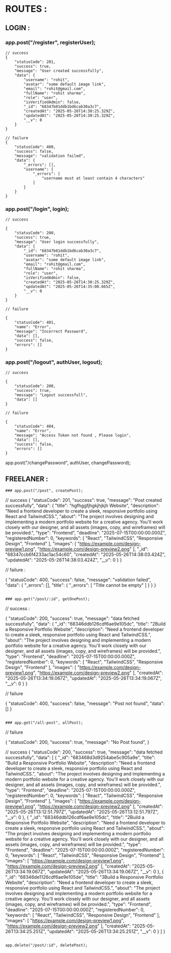 
# ROUTES : 

## LOGIN : 

### app.post("/register", registerUser);

```
// success
{
    "statusCode": 201,
    "success": true,
    "message": "User created successfully",
    "data": {
        "username": "rohit",
        "avatar": "some default image link",
        "email": "rohit@gmail.com",
        "fullName": "rohit sharma",
        "role": "user",
        "isVerifiedAdmin": false,
        "_id": "68347b01ddb1bd6cab30a3c7",
        "createdAt": "2025-05-26T14:30:25.329Z",
        "updatedAt": "2025-05-26T14:30:25.329Z",
        "__v": 0
    }
}

// failure
{
    "statusCode": 400,
    "success": false,
    "message": "validation failed",
    "data": {
        "_errors": [],
        "username": {
            "_errors": [
                "username must at least contain 4 characters"
            ]
        }
    }
}
```

### app.post("/login", login);

```
// success 

{
    "statusCode": 200,
    "success": true,
    "message": "User login successfully",
    "data": {
        "_id": "68347b01ddb1bd6cab30a3c7",
        "username": "rohit",
        "avatar": "some default image link",
        "email": "rohit@gmail.com",
        "fullName": "rohit sharma",
        "role": "user",
        "isVerifiedAdmin": false,
        "createdAt": "2025-05-26T14:30:25.329Z",
        "updatedAt": "2025-05-26T14:35:00.665Z",
        "__v": 0
    }
}

// failure 

{
    "statusCode": 401,
    "name": "Error",
    "message": "Incorrect Password",
    "data": [],
    "success": false,
    "errors": []
}
```


### app.post("/logout", authUser, logout);

```
// success 

{
    "statusCode": 200,
    "success": true,
    "message": "Logout successfull",
    "data": []
}

// failure

{
    "statusCode": 404,
    "name": "Error",
    "message": "Access Token not found , Please login",
    "data": [],
    "success": false,
    "errors": []
}

```

app.post("/changePassword", authUser, changePassword);




## FREELANER : 

```
### app.post("/post", createPost);

```
// success
{
    "statusCode": 201,
    "success": true,
    "message": "Post created successfully",
    "data": {
        "title": "hgfhggfjhgkjhjkjh Website",
        "description": "Need a frontend developer to create a sleek, responsive portfolio using React and TailwindCSS.",
        "about": "The project involves designing and implementing a modern portfolio website for a creative agency. You'll work closely with our designer, and all assets (images, copy, and wireframes) will be provided.",
        "type": "Frontend",
        "deadline": "2025-07-15T00:00:00.000Z",
        "registeredNumber": 0,
        "keywords": [
            "React",
            "TailwindCSS",
            "Responsive Design",
            "Frontend"
        ],
        "images": [
            "https://example.com/design-preview1.png",
            "https://example.com/design-preview2.png"
        ],
        "_id": "68347ccb6f4233ac1ac54c60",
        "createdAt": "2025-05-26T14:38:03.424Z",
        "updatedAt": "2025-05-26T14:38:03.424Z",
        "__v": 0
    }
}

// failure : 

{
    "statusCode": 400,
    "success": false,
    "message": "validation failed",
    "data": {
        "_errors": [],
        "title": {
            "_errors": [
                "Title cannot be empty"
            ]
        }
    }
}

```

### app.get("/post/:id", getOnePost);

```
// success : 

{
    "statusCode": 200,
    "success": true,
    "message": "data fetched successfully",
    "data": {
        "_id": "68346ddb126cdf6ae9e105dc",
        "title": "2Build a Responsive Portfolio Website",
        "description": "Need a frontend developer to create a sleek, responsive portfolio using React and TailwindCSS.",
        "about": "The project involves designing and implementing a modern portfolio website for a creative agency. You'll work closely with our designer, and all assets (images, copy, and wireframes) will be provided.",
        "type": "Frontend",
        "deadline": "2025-07-15T00:00:00.000Z",
        "registeredNumber": 0,
        "keywords": [
            "React",
            "TailwindCSS",
            "Responsive Design",
            "Frontend"
        ],
        "images": [
            "https://example.com/design-preview1.png",
            "https://example.com/design-preview2.png"
        ],
        "createdAt": "2025-05-26T13:34:19.067Z",
        "updatedAt": "2025-05-26T13:34:19.067Z",
        "__v": 0
    }
}

// failure 

{
    "statusCode": 400,
    "success": false,
    "message": "Post not found",
    "data": []
}

```

### app.get("/all-post", allPost);

```
// failure 

{
    "statusCode": 200,
    "success": true,
    "message": "No Post found",
}

// success 
{
    "statusCode": 200,
    "success": true,
    "message": "data fetched successfully",
    "data": [
        {
            "_id": "683468d3d9254abe5c905a9e",
            "title": "Build a Responsive Portfolio Website",
            "description": "Need a frontend developer to create a sleek, responsive portfolio using React and TailwindCSS.",
            "about": "The project involves designing and implementing a modern portfolio website for a creative agency. You'll work closely with our designer, and all assets (images, copy, and wireframes) will be provided.",
            "type": "Frontend",
            "deadline": "2025-07-15T00:00:00.000Z",
            "registeredNumber": 0,
            "keywords": [
                "React",
                "TailwindCSS",
                "Responsive Design",
                "Frontend"
            ],
            "images": [
                "https://example.com/design-preview1.png",
                "https://example.com/design-preview2.png"
            ],
            "createdAt": "2025-05-26T13:12:51.797Z",
            "updatedAt": "2025-05-26T13:12:51.797Z",
            "__v": 0
        },
        {
            "_id": "68346ddb126cdf6ae9e105dc",
            "title": "2Build a Responsive Portfolio Website",
            "description": "Need a frontend developer to create a sleek, responsive portfolio using React and TailwindCSS.",
            "about": "The project involves designing and implementing a modern portfolio website for a creative agency. You'll work closely with our designer, and all assets (images, copy, and wireframes) will be provided.",
            "type": "Frontend",
            "deadline": "2025-07-15T00:00:00.000Z",
            "registeredNumber": 0,
            "keywords": [
                "React",
                "TailwindCSS",
                "Responsive Design",
                "Frontend"
            ],
            "images": [
                "https://example.com/design-preview1.png",
                "https://example.com/design-preview2.png"
            ],
            "createdAt": "2025-05-26T13:34:19.067Z",
            "updatedAt": "2025-05-26T13:34:19.067Z",
            "__v": 0
        },
        {
            "_id": "68346de1126cdf6ae9e105de",
            "title": "3Build a Responsive Portfolio Website",
            "description": "Need a frontend developer to create a sleek, responsive portfolio using React and TailwindCSS.",
            "about": "The project involves designing and implementing a modern portfolio website for a creative agency. You'll work closely with our designer, and all assets (images, copy, and wireframes) will be provided.",
            "type": "Frontend",
            "deadline": "2025-07-15T00:00:00.000Z",
            "registeredNumber": 0,
            "keywords": [
                "React",
                "TailwindCSS",
                "Responsive Design",
                "Frontend"
            ],
            "images": [
                "https://example.com/design-preview1.png",
                "https://example.com/design-preview2.png"
            ],
            "createdAt": "2025-05-26T13:34:25.251Z",
            "updatedAt": "2025-05-26T13:34:25.251Z",
            "__v": 0
        }
    ]
}
```

app.delete("/post/:id", deletePost);


```